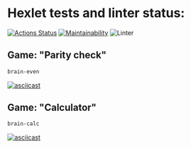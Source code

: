 # Hexlet tests and linter status:

[![Actions Status](https://github.com/typ99/frontend-project-lvl1/workflows/hexlet-check/badge.svg)](https://github.com/typ99/frontend-project-lvl1/actions)
[![Maintainability](https://api.codeclimate.com/v1/badges/a99a88d28ad37a79dbf6/maintainability)](https://codeclimate.com/github/codeclimate/codeclimate/maintainability)
![Linter](https://github.com/typ99/frontend-project-lvl1/actions/workflows/linter.yml/badge.svg)

## Game: "Parity check"

```sh
brain-even
```

[![asciicast](https://asciinema.org/a/x1HzxPxtIq3oYC5TvB9RYPCZQ.svg)](https://asciinema.org/a/x1HzxPxtIq3oYC5TvB9RYPCZQ)

## Game: "Calculator"

```sh
brain-calc
```

[![asciicast](https://asciinema.org/a/v7rcZKHQ9ffYWcZvIlqCMgQp6.svg)](https://asciinema.org/a/v7rcZKHQ9ffYWcZvIlqCMgQp6)
